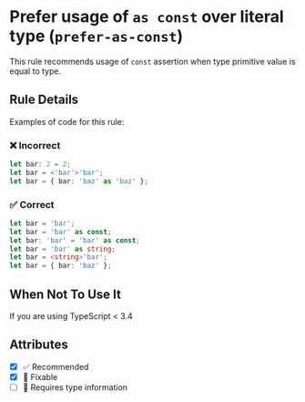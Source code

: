 # Prefer usage of `as const` over literal type (`prefer-as-const`)

This rule recommends usage of `const` assertion when type primitive value is equal to type.

## Rule Details

Examples of code for this rule:

<!--tabs-->

### ❌ Incorrect

```ts
let bar: 2 = 2;
let bar = <'bar'>'bar';
let bar = { bar: 'baz' as 'baz' };
```

### ✅ Correct

```ts
let bar = 'bar';
let bar = 'bar' as const;
let bar: 'bar' = 'bar' as const;
let bar = 'bar' as string;
let bar = <string>'bar';
let bar = { bar: 'baz' };
```

<!--/tabs-->

## When Not To Use It

If you are using TypeScript < 3.4

## Attributes

- [x] ✅ Recommended
- [x] 🔧 Fixable
- [ ] 💭 Requires type information
